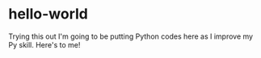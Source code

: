 # hello-world
Trying this out
I'm going to be putting Python codes here as I improve my Py skill. Here's to me!
